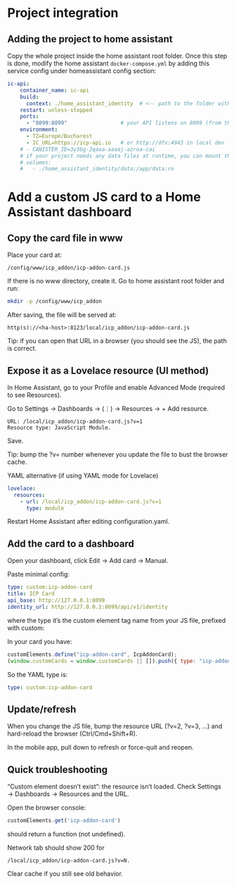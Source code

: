 # Project integration

## Adding the project to home assistant

Copy the whole project inside the home assistant root folder. Once this step is done, modify the home assistant `docker-compose.yml` by adding this service config under homeassistant config section:

``` yaml
ic-api:
    container_name: ic-api
    build:
      context: ./home_assistant_identity  # <-- path to the folder with your Dockerfile
    restart: unless-stopped
    ports:
      - "8099:8099"                 # your API listens on 8099 (from the Dockerfile CMD)
    environment:
      - TZ=Europe/Bucharest
      - IC_URL=https://icp-api.io   # or http://dfx:4943 in local dev
    # - CANISTER_ID=3y3bg-2qaaa-aaaaj-azroa-cai
    # if your project needs any data files at runtime, you can mount them here:
    # volumes:
    #   - ./home_assistant_identity/data:/app/data:ro
```

# Add a custom JS card to a Home Assistant dashboard

## Copy the card file in www

Place your card at:
```
/config/www/icp_addon/icp-addon-card.js
```
If there is no www directory, create it. Go to home assistant root folder and run:

``` bash 
mkdir -p /config/www/icp_addon
```

After saving, the file will be served at:
```
http(s)://<ha-host>:8123/local/icp_addon/icp-addon-card.js
```

Tip: if you can open that URL in a browser (you should see the JS), the path is correct.

## Expose it as a Lovelace resource (UI method)

In Home Assistant, go to your Profile and enable Advanced Mode (required to see Resources).

Go to Settings → Dashboards → (⋮) → Resources → + Add resource.
```
URL: /local/icp_addon/icp-addon-card.js?v=1
Resource type: JavaScript Module.
```
Save.

Tip: bump the ?v= number whenever you update the file to bust the browser cache.

YAML alternative (if using YAML mode for Lovelace)
```yaml
lovelace:
  resources:
    - url: /local/icp_addon/icp-addon-card.js?v=1
      type: module
```

Restart Home Assistant after editing configuration.yaml.

## Add the card to a dashboard

Open your dashboard, click Edit → Add card → Manual.

Paste minimal config:
```yaml
type: custom:icp-addon-card
title: ICP Card
api_base: http://127.0.0.1:8099
identity_url: http://127.0.0.1:8099/api/v1/identity
```

where the type it’s the custom element tag name from your JS file, prefixed with custom:

In your card you have:
```javascript
customElements.define("icp-addon-card", IcpAddonCard);
(window.customCards = window.customCards || []).push({ type: "icp-addon-card", ... });
```

So the YAML type is:
``` yaml
type: custom:icp-addon-card
```

## Update/refresh

When you change the JS file, bump the resource URL (?v=2, ?v=3, …) and hard-reload the browser (Ctrl/Cmd+Shift+R).

In the mobile app, pull down to refresh or force-quit and reopen.

## Quick troubleshooting

“Custom element doesn’t exist”: the resource isn’t loaded. Check Settings → Dashboards → Resources and the URL.

Open the browser console:
```javascript
customElements.get('icp-addon-card') 
```
should return a function (not undefined).

Network tab should show 200 for 
```
/local/icp_addon/icp-addon-card.js?v=N.
```
Clear cache if you still see old behavior.